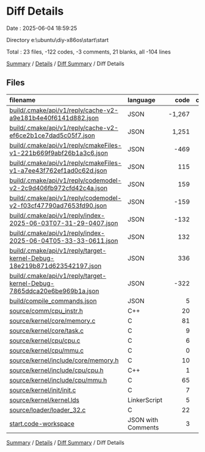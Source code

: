 # Diff Details

Date : 2025-06-04 18:59:25

Directory e:\\ubuntu\\diy-x86os\\start\\start

Total : 23 files,  -122 codes, -3 comments, 21 blanks, all -104 lines

[Summary](results.md) / [Details](details.md) / [Diff Summary](diff.md) / Diff Details

## Files
| filename | language | code | comment | blank | total |
| :--- | :--- | ---: | ---: | ---: | ---: |
| [build/.cmake/api/v1/reply/cache-v2-a9e181b4e40f6141d882.json](/build/.cmake/api/v1/reply/cache-v2-a9e181b4e40f6141d882.json) | JSON | -1,267 | 0 | -1 | -1,268 |
| [build/.cmake/api/v1/reply/cache-v2-ef6ce2b1ce7dad5c05f7.json](/build/.cmake/api/v1/reply/cache-v2-ef6ce2b1ce7dad5c05f7.json) | JSON | 1,251 | 0 | 1 | 1,252 |
| [build/.cmake/api/v1/reply/cmakeFiles-v1-221b669f9abf26b1a3c6.json](/build/.cmake/api/v1/reply/cmakeFiles-v1-221b669f9abf26b1a3c6.json) | JSON | -469 | 0 | -1 | -470 |
| [build/.cmake/api/v1/reply/cmakeFiles-v1-a7ee43f762ef1ad0c62d.json](/build/.cmake/api/v1/reply/cmakeFiles-v1-a7ee43f762ef1ad0c62d.json) | JSON | 115 | 0 | 1 | 116 |
| [build/.cmake/api/v1/reply/codemodel-v2-2c9d406fb972cfd42c4a.json](/build/.cmake/api/v1/reply/codemodel-v2-2c9d406fb972cfd42c4a.json) | JSON | 159 | 0 | 1 | 160 |
| [build/.cmake/api/v1/reply/codemodel-v2-f03cf47790ad7653fd90.json](/build/.cmake/api/v1/reply/codemodel-v2-f03cf47790ad7653fd90.json) | JSON | -159 | 0 | -1 | -160 |
| [build/.cmake/api/v1/reply/index-2025-06-03T07-31-29-0407.json](/build/.cmake/api/v1/reply/index-2025-06-03T07-31-29-0407.json) | JSON | -132 | 0 | -1 | -133 |
| [build/.cmake/api/v1/reply/index-2025-06-04T05-33-33-0611.json](/build/.cmake/api/v1/reply/index-2025-06-04T05-33-33-0611.json) | JSON | 132 | 0 | 1 | 133 |
| [build/.cmake/api/v1/reply/target-kernel-Debug-18e219b871d623542197.json](/build/.cmake/api/v1/reply/target-kernel-Debug-18e219b871d623542197.json) | JSON | 336 | 0 | 1 | 337 |
| [build/.cmake/api/v1/reply/target-kernel-Debug-7865ddca20e6be969b1a.json](/build/.cmake/api/v1/reply/target-kernel-Debug-7865ddca20e6be969b1a.json) | JSON | -322 | 0 | -1 | -323 |
| [build/compile\_commands.json](/build/compile_commands.json) | JSON | 5 | 0 | 0 | 5 |
| [source/comm/cpu\_instr.h](/source/comm/cpu_instr.h) | C++ | 20 | 0 | 4 | 24 |
| [source/kernel/core/memory.c](/source/kernel/core/memory.c) | C | 81 | 4 | 7 | 92 |
| [source/kernel/core/task.c](/source/kernel/core/task.c) | C | 9 | -1 | 0 | 8 |
| [source/kernel/cpu/cpu.c](/source/kernel/cpu/cpu.c) | C | 6 | 0 | 1 | 7 |
| [source/kernel/cpu/mmu.c](/source/kernel/cpu/mmu.c) | C | 0 | 0 | 1 | 1 |
| [source/kernel/include/core/memory.h](/source/kernel/include/core/memory.h) | C | 10 | 0 | 0 | 10 |
| [source/kernel/include/cpu/cpu.h](/source/kernel/include/cpu/cpu.h) | C++ | 1 | 0 | -1 | 0 |
| [source/kernel/include/cpu/mmu.h](/source/kernel/include/cpu/mmu.h) | C | 65 | 0 | 7 | 72 |
| [source/kernel/init/init.c](/source/kernel/init/init.c) | C | 7 | -6 | -1 | 0 |
| [source/kernel/kernel.lds](/source/kernel/kernel.lds) | LinkerScript | 5 | 0 | 3 | 8 |
| [source/loader/loader\_32.c](/source/loader/loader_32.c) | C | 22 | 0 | 0 | 22 |
| [start.code-workspace](/start.code-workspace) | JSON with Comments | 3 | 0 | 0 | 3 |

[Summary](results.md) / [Details](details.md) / [Diff Summary](diff.md) / Diff Details